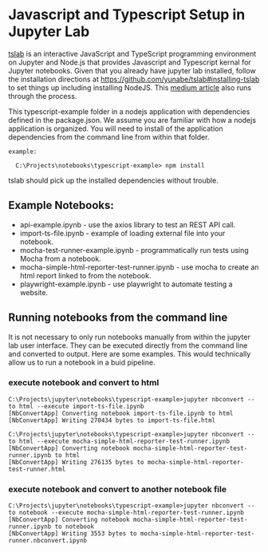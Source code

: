 # Javascript and Typescript Setup in Jupyter Lab

[tslab](https://github.com/yunabe/tslab) is an interactive JavaScript and TypeScript programming environment on Jupyter and Node.js that provides Javascript and Typescript kernal for Jupyter notebooks. Given that you already have jupyter lab installed, follow the installation directions at https://github.com/yunabe/tslab#installing-tslab to set things up including installing NodeJS. This [medium article](https://pguso.medium.com/setup-data-analysis-environment-with-typescript-949e22339268) also runs through the process. 

This typescript-example folder in a nodejs application with dependencies defined in the package.json. We assume you are familiar with how a nodejs application is organized. You will need to install of the application dependencies from the command line from within that folder.

    example:
    
      C:\Projects\notebooks\typescript-example> npm install  

 tslab should pick up the installed dependencies without trouble.

## Example Notebooks:

* api-example.ipynb - use the axios library to test an REST API call.
* import-ts-file.ipynb - example of loading external file into your notebook.
* mocha-test-runner-example.ipynb - programmatically run tests using Mocha from a notebook.
* mocha-simple-html-reporter-test-runner.ipynb - use mocha to create an html report linked to from the notebook.
* playwright-example.ipynb - use playwright to automate testing a website.

## Running notebooks from the command line

It is not necessary to only run notebooks manually from within the jupyter lab user interface. They can be executed directly from the command line and converted to output. Here are some examples. This would technically allow us to run a notebook in a buid pipeline.

### execute notebook and convert to html
    C:\Projects\jupyter\notebooks\typescript-example>jupyter nbconvert --to html --execute import-ts-file.ipynb
    [NbConvertApp] Converting notebook import-ts-file.ipynb to html
    [NbConvertApp] Writing 270434 bytes to import-ts-file.html
    
    C:\Projects\jupyter\notebooks\typescript-example>jupyter nbconvert --to html --execute mocha-simple-html-reporter-test-runner.ipynb
    [NbConvertApp] Converting notebook mocha-simple-html-reporter-test-runner.ipynb to html
    [NbConvertApp] Writing 276135 bytes to mocha-simple-html-reporter-test-runner.html


### execute notebook and convert to another notebook file
    C:\Projects\jupyter\notebooks\typescript-example>jupyter nbconvert --to notebook --execute mocha-simple-html-reporter-test-runner.ipynb
    [NbConvertApp] Converting notebook mocha-simple-html-reporter-test-runner.ipynb to notebook
    [NbConvertApp] Writing 3553 bytes to mocha-simple-html-reporter-test-runner.nbconvert.ipynb

